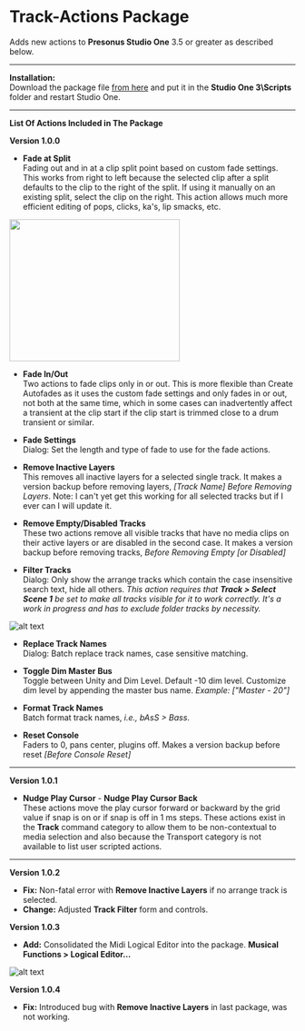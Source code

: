 # Track-Actions Package

Adds new actions to **Presonus Studio One** 3.5 or greater as described below.  <br>

---

**Installation:**<br>
Download the package file [from here](https://github.com/ExpressMix/Track-Actions/raw/master/trackactions.package) and put it in the **Studio One 3\Scripts** folder and restart Studio One. <br>

---

**List Of Actions Included in The Package**<br>

**Version 1.0.0** <br>

+ **Fade at Split** <br>
Fading out and in at a clip split point based on custom fade settings. This works from right to left because the selected clip after a split defaults to the clip to the right of the split. If using it manually on an existing split, select the clip on the right.  This action allows much more efficient editing of pops, clicks, ka's, lip smacks, etc.

<img src="https://image.prntscr.com/image/GGktBg6oQq2-9Js5CL_FaQ.gif" width="300" height="250" align="middle" />

+  **Fade In/Out** <br>
  Two actions to fade clips only in or out. This is more flexible than Create Autofades as it uses the custom fade settings and only fades in or out, not both at the same time, which in some cases can inadvertently affect a transient at the clip start if the clip start is trimmed close to a drum transient or similar.

+  **Fade Settings** <br>
  Dialog: Set the length and type of fade to use for the fade actions.

+  **Remove Inactive Layers** <br>
  This removes all inactive layers for a selected single track. It makes a version backup before removing layers, *[Track Name] Before 
  Removing Layers*.  Note: I can't yet get this working for all selected tracks but if I ever can I will update it.

+  **Remove Empty/Disabled Tracks** <br>
These two actions remove all visible tracks that have no media clips on their active layers or are disabled in the second case. It makes a version backup before removing tracks, *Before Removing Empty [or Disabled]*

+  **Filter Tracks** <br>
  Dialog: Only show the arrange tracks which contain the case insensitive search text, hide all others. *This action requires that **Track > Select Scene 1** be set to make all tracks visible for it to work correctly. It's a work in progress and has to exclude folder tracks by necessity.*
  
  
![alt text](https://image.prntscr.com/image/R_BDBb1QR7u722a-CaYmyw.gif)

+  **Replace Track Names** <br>
  Dialog: Batch replace track names, case sensitive matching.

+  **Toggle Dim Master Bus** <br>
  Toggle between Unity and Dim Level. Default -10 dim level. Customize dim level by appending the master bus name.  *Example: ["Master - 20"]*

+  **Format Track Names** <br>
  Batch format track names, *i.e., bAsS > Bass*.

+  **Reset Console** <br>
  Faders to 0, pans center, plugins off. Makes a version backup before reset *[Before Console Reset]*
  
  ---

**Version 1.0.1** <br>

+ **Nudge Play Cursor** - **Nudge Play Cursor Back** <br>
These actions move the play cursor forward or backward by the grid value if snap is on or if snap is off in 1 ms steps.  These actions exist in the **Track** command category to allow them to be non-contextual to media selection and also because the Transport category is not available to list user scripted actions.

---

**Version 1.0.2**
+ **Fix:** Non-fatal error with **Remove Inactive Layers** if no arrange track is selected. <br>
+ **Change:** Adjusted **Track Filter** form and controls.

**Version 1.0.3**

+ **Add:** Consolidated the Midi Logical Editor into the package.  **Musical Functions > Logical Editor...** <br>

![alt text](https://image.prntscr.com/image/Qc-KR_zbSRCBKmLSj47x6w.png)

**Version 1.0.4**
+ **Fix:** Introduced bug with **Remove Inactive Layers** in last package, was not working. <br>
